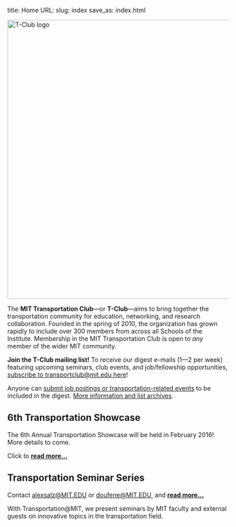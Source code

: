 title: Home
URL:
slug: index
save_as: index.html

<img src="/image/logo/t-club.png" alt="T-Club logo" style="width:635px"/>

The **MIT Transportation Club**—or **T-Club**—aims to bring together the transportation community for education, networking, and research collaboration. Founded in the spring of 2010, the organization has grown rapidly to include over 300 members from across all Schools of the Institute. Membership in the MIT Transportation Club is open to *any* member of the wider MIT community.

**Join the T-Club mailing list!** To receive our digest e-mails (1—2 per week) featuring upcoming seminars, club events, and job/fellowship opportunities, [subscribe to transportclub@mit.edu here](http://mailman.mit.edu/mailman/listinfo/transportclub)!

Anyone can [submit job postings or transportation-related events](https://docs.google.com/forms/d/1gobnpPHKaP2h51ECSFJFWUi_eVNMbKUgTk8fhzc58aw/viewform) to be included in the digest. [More information and list archives](http://mailman.mit.edu/mailman/listinfo/transportclub).

## 6th Transportation Showcase
The 6th Annual Transportation Showcase will be held in February 2016! More details to come.

Click to **[read more…]({filename}/pages/showcase/2016.md)**

## Transportation Seminar Series
Contact [alexsalz@MIT.EDU](mailto:alexsalz@MIT.EDU) or [doufene@MIT.EDU](mailto:doufene@MIT.EDU), and **[read more…]({category}seminars)**

With Transportation@MIT, we present seminars by MIT faculty and external guests on innovative topics in the transportation field.